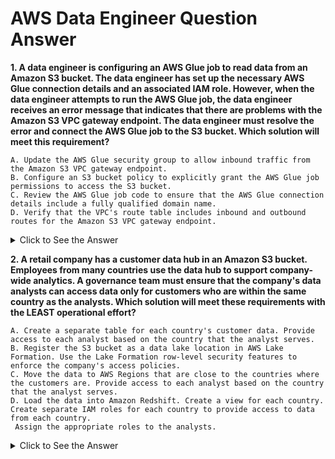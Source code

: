 # AWS Data Engineer Question Answer

**1. A data engineer is configuring an AWS Glue job to read data from an Amazon S3 bucket. The data engineer has set up the necessary AWS Glue connection details and an associated IAM role. However, when the data engineer attempts to run the AWS Glue job, the data engineer receives an error message that indicates that there are problems with the Amazon S3 VPC gateway endpoint.
The data engineer must resolve the error and connect the AWS Glue job to the S3 bucket.
Which solution will meet this requirement?**

```
A. Update the AWS Glue security group to allow inbound traffic from the Amazon S3 VPC gateway endpoint.
B. Configure an S3 bucket policy to explicitly grant the AWS Glue job permissions to access the S3 bucket.
C. Review the AWS Glue job code to ensure that the AWS Glue connection details include a fully qualified domain name.
D. Verify that the VPC's route table includes inbound and outbound routes for the Amazon S3 VPC gateway endpoint.
```
<details>
  <summary>Click to See the Answer</summary>

✅ **Correct Answer: D – Verify Route Table Configuration**  

**Reason:**  
- VPC **gateway endpoints require proper route table entries** to function.  
- Route tables **must include S3 prefix lists** to direct traffic correctly.  
- Ensures **inbound & outbound routing** for S3 access via the gateway endpoint.  

</details>

**2. A retail company has a customer data hub in an Amazon S3 bucket. Employees from many countries use the data hub to support company-wide analytics. 
A governance team must ensure that the company's data analysts can access data only for customers who are within the same country as the analysts.
Which solution will meet these requirements with the LEAST operational effort?**

```
A. Create a separate table for each country's customer data. Provide access to each analyst based on the country that the analyst serves.
B. Register the S3 bucket as a data lake location in AWS Lake Formation. Use the Lake Formation row-level security features to enforce the company's access policies.
C. Move the data to AWS Regions that are close to the countries where the customers are. Provide access to each analyst based on the country that the analyst serves.
D. Load the data into Amazon Redshift. Create a view for each country. Create separate IAM roles for each country to provide access to data from each country.
 Assign the appropriate roles to the analysts.
```

<details>
  <summary>Click to See the Answer</summary>

✅ **Correct Answer: B Register the S3 bucket as a data lake location in AWS Lake Formation.**  

**Reason:**  
- Lowest operational effort as it uses built-in features
- Maintains single source of truth
- No data migration required
- Row-level security is precisely designed for this use case
- Native integration with S3
- Centralized governance and access control

</details>
